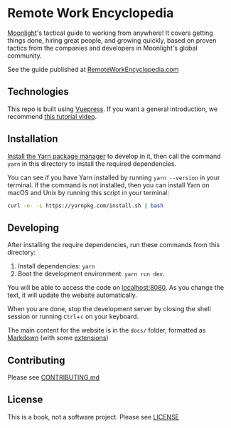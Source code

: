 # Remote Work Encyclopedia

[Moonlight](https://www.moonlightwork.com)'s tactical guide to working from anywhere! It covers getting things done, hiring great people, and growing quickly, based on proven tactics from the companies and developers in Moonlight's global community.

See the guide published at [RemoteWorkEncyclopedia.com](https://remoteworkencyclopedia.com)

## Technologies

This repo is built using [Vuepress](https://vuepress.vuejs.org/). If you want a general introduction, we recommend [this tutorial video](https://www.youtube.com/watch?v=lIv1ItUzktc).

## Installation

[Install the Yarn package manager](https://yarnpkg.com/lang/en/docs/install/#mac-stable) to develop in it, then call the command `yarn` in this directory to install the required dependencies.

You can see if you have Yarn installed by running `yarn --version` in your terminal. If the command is not installed, then you can install Yarn on macOS and Unix by running this script in your terminal:

```sh
curl -o- -L https://yarnpkg.com/install.sh | bash
```

## Developing

After installing the require dependencies, run these commands from this directory:

1. Install dependencies: `yarn`
2. Boot the development environment: `yarn run dev`.

You will be able to access the code on [localhost:8080](http://localhost:8080). As you change the text, it will update the website automatically.

When you are done, stop the development server by closing the shell session or running `Ctrl`+`c` on your keyboard.

The main content for the website is in the `docs/` folder, formatted as [Markdown](https://commonmark.org/help/) (with some [extensions](https://vuepress.vuejs.org/guide/markdown.html))

## Contributing

Please see [CONTRIBUTING.md](CONTRIBUTING.md)

## License

This is a book, not a software project. Please see [LICENSE](LICENSE)
